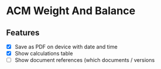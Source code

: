 # ACM Weight And Balance

## Features

- [x] Save as PDF on device with date and time
- [x] Show calculations table
- [ ] Show document references (which documents / versions
